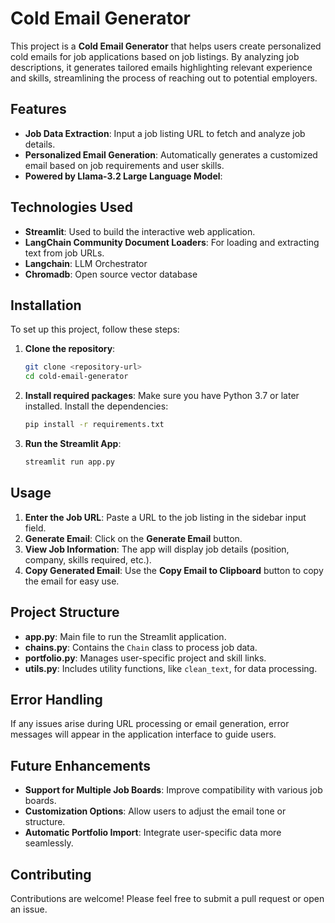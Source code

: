 # Cold Email Generator

This project is a **Cold Email Generator** that helps users create personalized cold emails for job applications based on job listings. By analyzing job descriptions, it generates tailored emails highlighting relevant experience and skills, streamlining the process of reaching out to potential employers.

## Features
- **Job Data Extraction**: Input a job listing URL to fetch and analyze job details.
- **Personalized Email Generation**: Automatically generates a customized email based on job requirements and user skills.
- **Powered by Llama-3.2 Large Language Model**:
  
## Technologies Used
- **Streamlit**: Used to build the interactive web application.
- **LangChain Community Document Loaders**: For loading and extracting text from job URLs.
- **Langchain**: LLM Orchestrator
- **Chromadb**: Open source vector database
## Installation
To set up this project, follow these steps:

1. **Clone the repository**:
    ```bash
    git clone <repository-url>
    cd cold-email-generator
    ```

2. **Install required packages**:
    Make sure you have Python 3.7 or later installed. Install the dependencies:
    ```bash
    pip install -r requirements.txt
    ```

3. **Run the Streamlit App**:
    ```bash
    streamlit run app.py
    ```

## Usage
1. **Enter the Job URL**: Paste a URL to the job listing in the sidebar input field.
2. **Generate Email**: Click on the **Generate Email** button.
3. **View Job Information**: The app will display job details (position, company, skills required, etc.).
4. **Copy Generated Email**: Use the **Copy Email to Clipboard** button to copy the email for easy use.

## Project Structure
- **app.py**: Main file to run the Streamlit application.
- **chains.py**: Contains the `Chain` class to process job data.
- **portfolio.py**: Manages user-specific project and skill links.
- **utils.py**: Includes utility functions, like `clean_text`, for data processing.

## Error Handling
If any issues arise during URL processing or email generation, error messages will appear in the application interface to guide users.

## Future Enhancements
- **Support for Multiple Job Boards**: Improve compatibility with various job boards.
- **Customization Options**: Allow users to adjust the email tone or structure.
- **Automatic Portfolio Import**: Integrate user-specific data more seamlessly.

## Contributing
Contributions are welcome! Please feel free to submit a pull request or open an issue.

